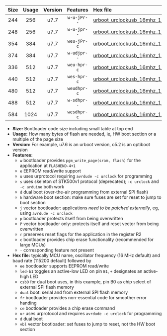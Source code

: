 |Size|Usage|Version|Features|Hex file|
|:-:|:-:|:-:|:-:|:--|
|244|256|u7.7|`w-u-jPr--`|[urboot_urclockusb_16mhz_115200bps_led+d5_ur_vbl.hex](https://raw.githubusercontent.com/stefanrueger/urboot.hex/main/boards/urclockusb/fcpu_16mhz/115200_bps/urboot_urclockusb_16mhz_115200bps_led+d5_ur_vbl.hex)|
|248|256|u7.7|`w-u-jpr--`|[urboot_urclockusb_16mhz_115200bps_led+d5_fr_ur_vbl.hex](https://raw.githubusercontent.com/stefanrueger/urboot.hex/main/boards/urclockusb/fcpu_16mhz/115200_bps/urboot_urclockusb_16mhz_115200bps_led+d5_fr_ur_vbl.hex)|
|354|384|u7.7|`weu-jPr-c`|[urboot_urclockusb_16mhz_115200bps_ee_led+d5_fr_ce_ur_vbl.hex](https://raw.githubusercontent.com/stefanrueger/urboot.hex/main/boards/urclockusb/fcpu_16mhz/115200_bps/urboot_urclockusb_16mhz_115200bps_ee_led+d5_fr_ce_ur_vbl.hex)|
|374|384|u7.7|`w-udjpr--`|[urboot_urclockusb_16mhz_115200bps_led+d5_csb0_dual_ur_vbl.hex](https://raw.githubusercontent.com/stefanrueger/urboot.hex/main/boards/urclockusb/fcpu_16mhz/115200_bps/urboot_urclockusb_16mhz_115200bps_led+d5_csb0_dual_ur_vbl.hex)|
|336|512|u7.7|`weu-hpr-c`|[urboot_urclockusb_16mhz_115200bps_ee_led+d5_fr_ce_ur.hex](https://raw.githubusercontent.com/stefanrueger/urboot.hex/main/boards/urclockusb/fcpu_16mhz/115200_bps/urboot_urclockusb_16mhz_115200bps_ee_led+d5_fr_ce_ur.hex)|
|440|512|u7.7|`wes-hpr-c`|[urboot_urclockusb_16mhz_115200bps_ee_led+d5_fr_ce.hex](https://raw.githubusercontent.com/stefanrueger/urboot.hex/main/boards/urclockusb/fcpu_16mhz/115200_bps/urboot_urclockusb_16mhz_115200bps_ee_led+d5_fr_ce.hex)|
|480|512|u7.7|`weudhpr-c`|[urboot_urclockusb_16mhz_115200bps_ee_led+d5_csb0_dual_fr_ce_ur.hex](https://raw.githubusercontent.com/stefanrueger/urboot.hex/main/boards/urclockusb/fcpu_16mhz/115200_bps/urboot_urclockusb_16mhz_115200bps_ee_led+d5_csb0_dual_fr_ce_ur.hex)|
|488|512|u7.7|`w-sdhpr--`|[urboot_urclockusb_16mhz_115200bps_led+d5_csb0_dual_fr.hex](https://raw.githubusercontent.com/stefanrueger/urboot.hex/main/boards/urclockusb/fcpu_16mhz/115200_bps/urboot_urclockusb_16mhz_115200bps_led+d5_csb0_dual_fr.hex)|
|584|1024|u7.7|`wesdhpr-c`|[urboot_urclockusb_16mhz_115200bps_ee_led+d5_csb0_dual_fr_ce.hex](https://raw.githubusercontent.com/stefanrueger/urboot.hex/main/boards/urclockusb/fcpu_16mhz/115200_bps/urboot_urclockusb_16mhz_115200bps_ee_led+d5_csb0_dual_fr_ce.hex)|

- **Size:** Bootloader code size including small table at top end
- **Usage:** How many bytes of flash are needed, ie, HW boot section or a multiple of the page size
- **Version:** For example, u7.6 is an urboot version, o5.2 is an optiboot version
- **Features:**
  + `w` bootloader provides `pgm_write_page(sram, flash)` for the application at `FLASHEND-4+1`
  + `e` EEPROM read/write support
  + `u` uses urprotocol requiring `avrdude -c urclock` for programming
  + `s` uses skeleton of STK500v1 protocol (deprecated); `-c urclock` and `-c arduino` both work
  + `d` dual boot (over-the-air programming from external SPI flash)
  + `h` hardware boot section: make sure fuses are set for reset to jump to boot section
  + `j` vector bootloader: applications *need to be patched externally*, eg, using `avrdude -c urclock`
  + `p` bootloader protects itself from being overwritten
  + `P` vector bootloader only: protects itself and reset vector from being overwritten
  + `r` preserves reset flags for the application in the register R2
  + `c` bootloader provides chip erase functionality (recommended for large MCUs)
  + `-` corresponding feature not present
- **Hex file:** typically MCU name, oscillator frequency (16 MHz default) and baud rate (115200 default) followed by
  + `ee` bootloader supports EEPROM read/write
  + `led-b1` toggles an active-low LED on pin `B1`, `+` designates an active-high LED
  + `csb0` for dual boot uses, in this example, pin B0 as chip select of external SPI flash memory
  + `dual` boot: serial and from external SPI flash memory
  + `fr` bootloader provides non-essential code for smoother error handing
  + `ce` bootloader provides a chip erase command
  + `ur` uses urprotocol and requires `avrdude -c urclock` for programming
  + `d` dual boot
  + `vbl` vector bootloader: set fuses to jump to reset, not the HW boot section
